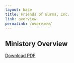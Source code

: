 ```yaml
---
layout: base
title: Friends of Burma, Inc.
link: overview
permalink: /overview/
---
```


## Ministory Overview

[Download PDF](/static/docs/FOBMinistry.pdf)

